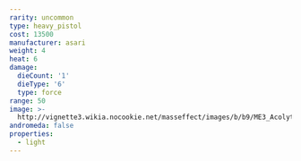 ```yaml
---
rarity: uncommon
type: heavy_pistol
cost: 13500
manufacturer: asari
weight: 4
heat: 6
damage:
  dieCount: '1'
  dieType: '6'
  type: force
range: 50
image: >-
  http://vignette3.wikia.nocookie.net/masseffect/images/b/b9/ME3_Acolyte_Pistol.png/revision/latest?cb=20120714073045
andromeda: false
properties:
  - light
---
```

